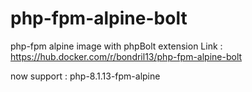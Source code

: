 # php-fpm-alpine-bolt

php-fpm alpine image with phpBolt extension
Link : https://hub.docker.com/r/bondril13/php-fpm-alpine-bolt

now support : php-8.1.13-fpm-alpine
